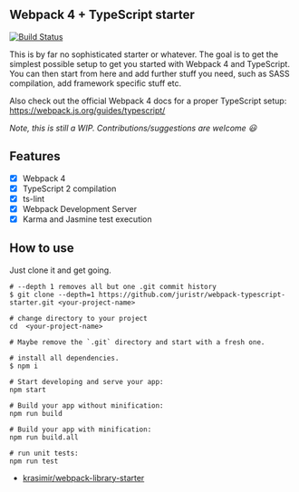 Webpack 4 + TypeScript starter
------------------------------

[![Build Status](https://travis-ci.org/juristr/webpack-typescript-starter.svg?branch=master)](https://travis-ci.org/juristr/webpack-typescript-starter)

This is by far no sophisticated starter or whatever. The goal is to get the simplest possible setup to get you started with Webpack 4 and TypeScript. You can then start from here and add further stuff you need, such as SASS compilation, add framework specific stuff etc.

Also check out the official Webpack 4 docs for a proper TypeScript setup: https://webpack.js.org/guides/typescript/

_Note, this is still a WIP. Contributions/suggestions are welcome :smiley:_

## Features

- [x] Webpack 4
- [x] TypeScript 2 compilation
- [x] ts-lint
- [x] Webpack Development Server
- [x] Karma and Jasmine test execution

## How to use

Just clone it and get going.

```
# --depth 1 removes all but one .git commit history
$ git clone --depth=1 https://github.com/juristr/webpack-typescript-starter.git <your-project-name>

# change directory to your project
cd  <your-project-name>

# Maybe remove the `.git` directory and start with a fresh one.

# install all dependencies.
$ npm i

# Start developing and serve your app:
npm start

# Build your app without minification:
npm run build

# Build your app with minification:
npm run build.all

# run unit tests:
npm run test
```

- [krasimir/webpack-library-starter](https://github.com/krasimir/webpack-library-starter)

